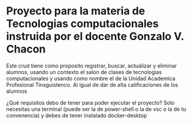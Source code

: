 # Proyecto para la materia de Tecnologias computacionales instruida por el docente Gonzalo V. Chacon 

Este crud tiene como proposito registrar, buscar, actualizar y eliminar alumnos, usando un contexto el salon de clases de tecnologias computacionales y usando como nombre el de la Unidad Academica Profesional Tinsguistenco. Al igual de dar de alta calificaciones de los alumnos 

¿Qué requisitos debo de tener para poder ejecutar el proyecto?
Solo necesitas una terminal (puede ser la de power-shell o la de vsc o la de tu convenencia) y debes de tener instalado docker-desktop
 
